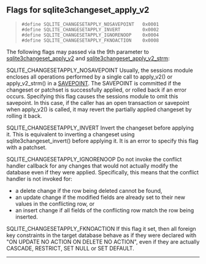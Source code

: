## Flags for sqlite3changeset\_apply\_v2


> ```
> #define SQLITE_CHANGESETAPPLY_NOSAVEPOINT   0x0001
> #define SQLITE_CHANGESETAPPLY_INVERT        0x0002
> #define SQLITE_CHANGESETAPPLY_IGNORENOOP    0x0004
> #define SQLITE_CHANGESETAPPLY_FKNOACTION    0x0008
> 
> ```


The following flags may passed via the 9th parameter to
[sqlite3changeset\_apply\_v2](#sqlite3changeset_apply) and [sqlite3changeset\_apply\_v2\_strm](#sqlite3changegroup_add_strm):



SQLITE\_CHANGESETAPPLY\_NOSAVEPOINT 
 Usually, the sessions module encloses all operations performed by
 a single call to apply\_v2() or apply\_v2\_strm() in a [SAVEPOINT](lang_savepoint.html). The
 SAVEPOINT is committed if the changeset or patchset is successfully
 applied, or rolled back if an error occurs. Specifying this flag
 causes the sessions module to omit this savepoint. In this case, if the
 caller has an open transaction or savepoint when apply\_v2() is called, 
 it may revert the partially applied changeset by rolling it back.


SQLITE\_CHANGESETAPPLY\_INVERT 
 Invert the changeset before applying it. This is equivalent to inverting
 a changeset using sqlite3changeset\_invert() before applying it. It is
 an error to specify this flag with a patchset.


SQLITE\_CHANGESETAPPLY\_IGNORENOOP 
 Do not invoke the conflict handler callback for any changes that
 would not actually modify the database even if they were applied.
 Specifically, this means that the conflict handler is not invoked
 for:
 * a delete change if the row being deleted cannot be found, 
 * an update change if the modified fields are already set to 
 their new values in the conflicting row, or
 * an insert change if all fields of the conflicting row match
 the row being inserted.



SQLITE\_CHANGESETAPPLY\_FKNOACTION 
 If this flag it set, then all foreign key constraints in the target
 database behave as if they were declared with "ON UPDATE NO ACTION ON
 DELETE NO ACTION", even if they are actually CASCADE, RESTRICT, SET NULL
 or SET DEFAULT.




---


